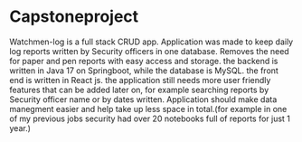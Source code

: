 # Capstoneproject
Watchmen-log is a full stack CRUD app. 
Application was made to keep  daily log reports written by Security officers in one database. Removes the need for paper and pen reports with easy access and storage.
the backend is written in Java 17 on Springboot, while the database is MySQL.
the front end is written in React js.
the application still needs more user friendly features that can be added later on, for example searching reports by Security officer name or by dates written.
Application should make data manegment easier and help take up less space in total.(for example in one of my previous jobs security had over 20 notebooks full of reports for just 1 year.)

